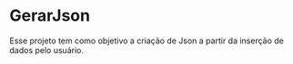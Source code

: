 # GerarJson
Esse projeto tem como objetivo a criação de Json a partir da inserção de dados pelo usuário.
